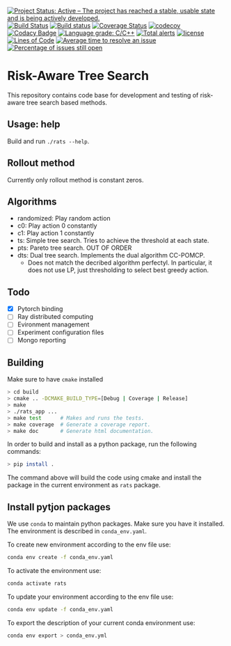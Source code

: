 [![Project Status: Active – The project has reached a stable, usable state and is being actively developed.](http://www.repostatus.org/badges/latest/active.svg)](http://www.repostatus.org/#active)
[![Build Status](https://travis-ci.org/bsamseth/cpp-project.svg?branch=master)](https://travis-ci.org/bsamseth/cpp-project)
[![Build status](https://ci.appveyor.com/api/projects/status/g9bh9kjl6ocvsvse/branch/master?svg=true)](https://ci.appveyor.com/project/bsamseth/cpp-project/branch/master)
[![Coverage Status](https://coveralls.io/repos/github/bsamseth/cpp-project/badge.svg?branch=master)](https://coveralls.io/github/bsamseth/cpp-project?branch=master)
[![codecov](https://codecov.io/gh/bsamseth/cpp-project/branch/master/graph/badge.svg)](https://codecov.io/gh/bsamseth/cpp-project)
[![Codacy Badge](https://api.codacy.com/project/badge/Grade/eb004322b0d146239a57eb242078e179)](https://www.codacy.com/app/bsamseth/cpp-project?utm_source=github.com&amp;utm_medium=referral&amp;utm_content=bsamseth/cpp-project&amp;utm_campaign=Badge_Grade)
[![Language grade: C/C++](https://img.shields.io/lgtm/grade/cpp/g/bsamseth/cpp-project.svg?logo=lgtm&logoWidth=18)](https://lgtm.com/projects/g/bsamseth/cpp-project/context:cpp)
[![Total alerts](https://img.shields.io/lgtm/alerts/g/bsamseth/cpp-project.svg?logo=lgtm&logoWidth=18)](https://lgtm.com/projects/g/bsamseth/cpp-project/alerts/)
[![license](https://img.shields.io/badge/license-Unlicense-blue.svg)](https://github.com/bsamseth/cpp-project/blob/master/LICENSE)
[![Lines of Code](https://tokei.rs/b1/github/bsamseth/cpp-project)](https://github.com/Aaronepower/tokei)
[![Average time to resolve an issue](http://isitmaintained.com/badge/resolution/bsamseth/cpp-project.svg)](http://isitmaintained.com/project/bsamseth/cpp-project "Average time to resolve an issue")
[![Percentage of issues still open](http://isitmaintained.com/badge/open/bsamseth/cpp-project.svg)](http://isitmaintained.com/project/bsamseth/cpp-project "Percentage of issues still open")

# Risk-Aware Tree Search
This repository contains code base for development and testing of risk-aware tree search based methods.

## Usage: help
Build and run `./rats --help`.

## Rollout method
Currently only rollout method is constant zeros.

## Algorithms
- randomized: Play random action
- c0: Play action 0 constantly
- c1: Play action 1 constantly
- ts: Simple tree search. Tries to achieve the threshold at each state.
- pts: Pareto tree search. OUT OF ORDER
- dts: Dual tree search. Implements the dual algorithm CC-POMCP.
  - Does not match the decribed algorithm perfectyl. In particular, it does not use LP, just thresholding to select best greedy action.

## Todo
- [x] Pytorch binding
- [ ] Ray distributed computing
- [ ] Evironment management
- [ ] Experiment configuration files
- [ ] Mongo reporting

## Building

Make sure to have `cmake` installed

``` bash
> cd build
> cmake .. -DCMAKE_BUILD_TYPE=[Debug | Coverage | Release]
> make
> ./rats_app ...
> make test      # Makes and runs the tests.
> make coverage  # Generate a coverage report.
> make doc       # Generate html documentation.
```

In order to build and install as a python package, run the following commands:
```bash
> pip install .
```
The command above will build the code using cmake and install the package in the current environment as `rats` package.

## Install pytjon packages
We use `conda` to maintain python packages. Make sure you have it installed.
The environment is described in `conda_env.yaml`.

To create new environment according to the env file use:
```bash
conda env create -f conda_env.yaml
```

To activate the environment use:
```bash
conda activate rats
```

To update your environment according to the env file use:
```bash
conda env update -f conda_env.yaml
```

To export the description of your current conda environment use:
```bash
conda env export > conda_env.yml
```
